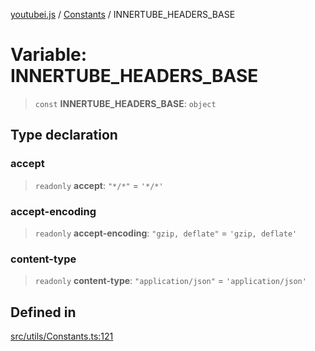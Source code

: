[youtubei.js](../../../README.md) / [Constants](../README.md) / INNERTUBE\_HEADERS\_BASE

# Variable: INNERTUBE\_HEADERS\_BASE

> `const` **INNERTUBE\_HEADERS\_BASE**: `object`

## Type declaration

### accept

> `readonly` **accept**: `"*/*"` = `'*/*'`

### accept-encoding

> `readonly` **accept-encoding**: `"gzip, deflate"` = `'gzip, deflate'`

### content-type

> `readonly` **content-type**: `"application/json"` = `'application/json'`

## Defined in

[src/utils/Constants.ts:121](https://github.com/LuanRT/YouTube.js/blob/4ae0cc5c523a2080e68d6c0c1437c78fe318ea30/src/utils/Constants.ts#L121)

